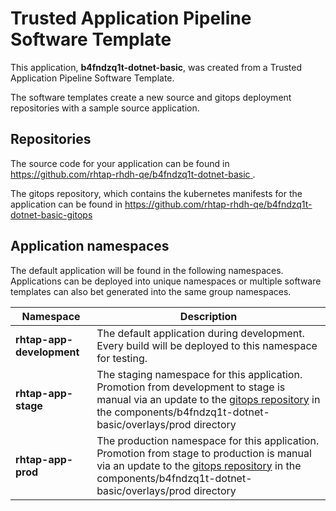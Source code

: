 # Trusted Application Pipeline Software Template

This application, **b4fndzq1t-dotnet-basic**, was created from a Trusted Application Pipeline Software Template.

The software templates create a new source and gitops deployment repositories with a sample source application. 

## Repositories

The source code for your application can be found in [https://github.com/rhtap-rhdh-qe/b4fndzq1t-dotnet-basic ](https://github.com/rhtap-rhdh-qe/b4fndzq1t-dotnet-basic ).
 
The gitops repository, which contains the kubernetes manifests for the application can be found in 
[https://github.com/rhtap-rhdh-qe/b4fndzq1t-dotnet-basic-gitops ](https://github.com/rhtap-rhdh-qe/b4fndzq1t-dotnet-basic-gitops ) 

## Application namespaces 

The default application will be found in the following namespaces. Applications can be deployed into unique namespaces or multiple software templates can also bet generated into the same group namespaces.  

|  Namespace   |  Description   |  
| -------- | -------- |   
| **rhtap-app-development** | The default application during development. Every build will be deployed to this namespace for testing. | 
| **rhtap-app-stage** | The staging namespace for this application. Promotion from development to stage is manual via an update to the [gitops repository](https://github.com/rhtap-rhdh-qe/b4fndzq1t-dotnet-basic-gitops ) in the components/b4fndzq1t-dotnet-basic/overlays/prod directory |  
| **rhtap-app-prod** | The production namespace for this application. Promotion from stage to production is manual via an update to the [gitops repository](https://github.com/rhtap-rhdh-qe/b4fndzq1t-dotnet-basic-gitops ) in the components/b4fndzq1t-dotnet-basic/overlays/prod directory | 